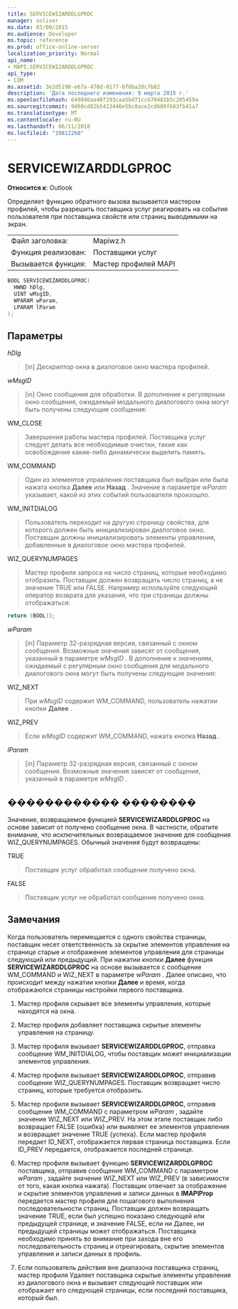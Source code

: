 ```yaml
---
title: SERVICEWIZARDDLGPROC
manager: soliver
ms.date: 03/09/2015
ms.audience: Developer
ms.topic: reference
ms.prod: office-online-server
localization_priority: Normal
api_name:
- MAPI.SERVICEWIZARDDLGPROC
api_type:
- COM
ms.assetid: 3e2d5190-e67a-470d-8177-0f0ba20c7b82
description: 'Дата последнего изменения: 9 марта 2015 г.'
ms.openlocfilehash: 649046aa48f293caa5bd71cc670481b5c205459a
ms.sourcegitcommit: 9d60cd82b5413446e5bc8ace2cd689f683fb41a7
ms.translationtype: MT
ms.contentlocale: ru-RU
ms.lasthandoff: 06/11/2018
ms.locfileid: "19812268"
---
```

# <a name="servicewizarddlgproc"></a>SERVICEWIZARDDLGPROC
 
**Относится к**: Outlook 
  
Определяет функцию обратного вызова вызывается мастером профилей, чтобы разрешить поставщика услуг реагировать на события пользователя при поставщика свойств или страниц выводимыми на экран. 
  
|||
|:-----|:-----|
|Файл заголовка:  <br/> |Mapiwz.h  <br/> |
|Функция реализован:  <br/> |Поставщики услуг  <br/> |
|Вызывается функция:  <br/> |Мастер профилей MAPI  <br/> |
   
```cpp
BOOL SERVICEWIZARDDLGPROC(
  HWND hDlg,
  UINT wMsgID,
  WPARAM wParam,
  LPARAM lParam
);
```

## <a name="parameters"></a>Параметры

_hDlg_
  
> [in] Дескриптор окна в диалоговое окно мастера профилей. 
    
_wMsgID_
  
> [in] Окно сообщения для обработки. В дополнение к регулярным окно сообщения, ожидаемый модального диалогового окна могут быть получены следующие сообщения:
    
WM_CLOSE 
  
> Завершения работы мастера профилей. Поставщика услуг следует делать все необходимые очистки, такие как освобождение какие-либо динамически выделить память. 
    
WM_COMMAND 
  
> Один из элементов управления поставщика был выбран или была нажата кнопка **Далее** или **Назад** . Значение в параметре _wParam_ указывает, какой из этих событий пользователя произошло. 
    
WM_INITDIALOG 
  
> Пользователь переходит на другую страницу свойства, для которого должен быть инициализирован диалоговое окно. Поставщик должны инициализировать элементы управления, добавленные в диалоговое окно мастера профилей. 
    
WIZ_QUERYNUMPAGES 
  
> Мастер профиля запроса на число страниц, которые необходимо отобразить. Поставщик должен возвращать число страниц, а не значение TRUE или FALSE. Например используйте следующий оператор возврата для указания, что три страницы должны отображаться:
    
   ```cpp
return (BOOL)3;

   ```

_wParam_
  
> [in] Параметр 32-разрядная версия, связанный с окном сообщения. Возможные значения зависят от сообщения, указанный в параметре _wMsgID_ . В дополнение к значениям, ожидаемый с регулярным окно сообщения для модального диалогового окна могут быть получены следующие значения: 
    
WIZ_NEXT 
  
> При _wMsgID_ содержит WM_COMMAND, пользователь нажатии кнопки **Далее** . 
    
WIZ_PREV 
  
> Если _wMsgID_ содержит WM_COMMAND, нажата кнопка **Назад** . 
    
_lParam_
  
> [in] Параметр 32-разрядная версия, связанный с окном сообщения. Возможные значения зависят от сообщения, указанный в параметре _wMsgID_ . 
    
## <a name="return-value"></a>������������ ��������

Значение, возвращаемое функцией **SERVICEWIZARDDLGPROC** на основе зависит от получено сообщение окна. В частности, обратите внимание, что исключительных возвращаемое значение для сообщения WIZ_QUERYNUMPAGES. Обычный значения будут возвращены: 
  
TRUE 
  
> Поставщик услуг обработал сообщение получено окна. 
    
FALSE 
  
> Поставщик услуг не обработал сообщение получено окна.
    
## <a name="remarks"></a>Замечания

Когда пользователь перемещается с одного свойства страницы, поставщик несет ответственность за скрытие элементов управления на странице старые и отображение элементов управления для страницы следующий или предыдущий. При нажатии кнопки **Далее** функция **SERVICEWIZARDDLGPROC** на основе вызывается с сообщение WM_COMMAND и WIZ_NEXT в параметре _wParam_ . Далее описано, что происходит между нажатии кнопки **Далее** и время, когда отображаются страницы настройки первого поставщика. 
  
1. Мастер профиля скрывает все элементы управления, которые находятся на окна. 
    
2. Мастер профиля добавляет поставщика скрытые элементы управления на страницу. 
    
3. Мастер профиля вызывает **SERVICEWIZARDDLGPROC**, отправка сообщение WM_INITDIALOG, чтобы поставщик может инициализации элементов управления. 
    
4. Мастер профиля вызывает **SERVICEWIZARDDLGPROC**, отправив сообщение WIZ_QUERYNUMPAGES. Поставщик возвращает число страниц, которые требуется отобразить. 
    
5. Мастер профиля вызывает **SERVICEWIZARDDLGPROC**, отправив сообщение WM_COMMAND с параметром _wParam_ , задайте значение WIZ_NEXT или WIZ_PREV. На этом этапе поставщик либо возвращает FALSE {ошибка} или выявляет ее элементов управления и возвращает значение TRUE {успеха}. Если мастер профиля передает ID_NEXT, отображается первая страница поставщика. Если ID_PREV передается, отображается последней странице. 
    
6. Мастер профиля вызывает функцию **SERVICEWIZARDDLGPROC** поставщика, отправив сообщение WM_COMMAND с параметром _wParam_ , задайте значение WIZ_NEXT или WIZ_PREV (в зависимости от того, какая кнопка нажата). Поставщик отвечает за отображение и скрытие элементов управления и записи данных в **IMAPIProp** передается мастер профиля для пошагового выполнения последовательности страниц. Поставщик должен возвращать значение TRUE, если был успешно показано следующей или предыдущей странице, и значение FALSE, если ни Далее, ни предыдущей страницы может отображаться. Поставщика необходимо принять во внимание при захода вне его последовательность страниц и отреагировать, скрытие элементов управления и записи данных в профиль. 
    
7. Если пользователь действия вне диапазона поставщика страниц, мастер профиля Удаляет поставщика скрытые элементы управления из диалогового окна и вызывает следующий поставщик или отображает его следующей страницы, если последний поставщика, который был. 
    

